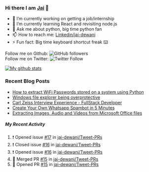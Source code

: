 
### Hi there I am [Jai](https://jaid.tech) 👋

- 🔭 I’m currently working on getting a job/internship
- 🌱 I’m currently learning React and revisiting node.js
- 💬 Ask me about python, big time python fan 
- 📫 How to reach me: [Linkedin/jai-dewani](https://www.linkedin.com/in/jai-dewani)
- ⚡ Fun fact: Big time keyboard shortcut freak :keyboard:

Follow me on Github: ![GitHub followers](https://img.shields.io/github/followers/jai-dewani?label=Follow&style=social)  
Follow me on Twitter: ![Twitter Follow](https://img.shields.io/twitter/follow/jai_dewani?label=Follow&style=social)  

[![My github stats](https://github-readme-stats.vercel.app/api?username=jai-dewani)](https://github.com/jai-dewani?tab=repositories)

### Recent Blog Posts
<!-- BLOG-POST-LIST:START -->
- [How to extract WiFi Passwords stored on a system using Python](https://blogs.jaid.tech/extract-wifi-passwords/)
- [Windows file explorer being overprotective](https://blogs.jaid.tech/windows-file-structure/)
- [Carl Zeiss Interview Experience - FullStack Developer](https://blogs.jaid.tech/carl-zeiss-interview-experience/)
- [Create Your Own Whatsapp Spambot in 5 Minutes](https://blogs.jaid.tech/automate-whatsapp/)
- [Extracting Images, Audio and Videos from Microsoft Office files](https://blogs.jaid.tech/extracting-data-from-microsoft-office/)
<!-- BLOG-POST-LIST:END -->

##### My Recent Activity
<!--START_SECTION:activity-->
1. ❗️ Opened issue [#17](https://github.com/jai-dewani/Tweet-PRs/issues/17) in [jai-dewani/Tweet-PRs](https://github.com/jai-dewani/Tweet-PRs)
2. ❗️ Closed issue [#16](https://github.com/jai-dewani/Tweet-PRs/issues/16) in [jai-dewani/Tweet-PRs](https://github.com/jai-dewani/Tweet-PRs)
3. ❗️ Opened issue [#16](https://github.com/jai-dewani/Tweet-PRs/issues/16) in [jai-dewani/Tweet-PRs](https://github.com/jai-dewani/Tweet-PRs)
4. 🎉 Merged PR [#15](https://github.com/jai-dewani/Tweet-PRs/pull/15) in [jai-dewani/Tweet-PRs](https://github.com/jai-dewani/Tweet-PRs)
5. 💪 Opened PR [#15](https://github.com/jai-dewani/Tweet-PRs/pull/15) in [jai-dewani/Tweet-PRs](https://github.com/jai-dewani/Tweet-PRs)
<!--END_SECTION:activity-->
